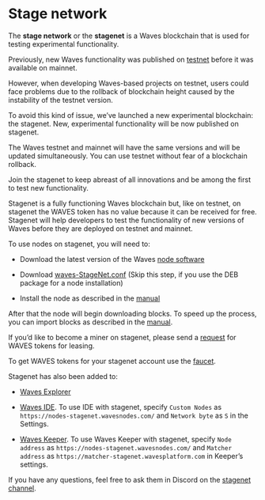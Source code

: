 # Stage network

The **stage network** or the **stagenet** is a Waves blockchain that is used for testing experimental functionality.

Previously, new Waves functionality was published on [testnet](/en/blockchain/blockchain-network/test-network) before it was available on mainnet.

However, when developing Waves-based projects on testnet, users could face problems due to the rollback of blockchain height caused by the instability of the testnet version.

To avoid this kind of issue, we’ve launched a new experimental blockchain: the stagenet. New, experimental functionality will be now published on stagenet.

The Waves testnet and mainnet will have the same versions and will be updated simultaneously. You can use testnet without fear of a blockchain rollback.

Join the stagenet to keep abreast of all innovations and be among the first to test new functionality.

Stagenet is a fully functioning Waves blockchain but, like on testnet, on stagenet the WAVES token has no value because it can be received for free. Stagenet will help developers to test the functionality of new versions of Waves before they are deployed on testnet and mainnet.

To use nodes on stagenet, you will need to:

* Download the latest version of the Waves [node software](https://github.com/wavesplatform/Waves/releases)

* Download [waves-StageNet.conf](https://github.com/wavesplatform/Waves/blob/version-0.17.x/node/waves-stagenet.conf) (Skip this step, if you use the DEB package for a node installation)

* Install the node as described in the [manual](https://docs.wavesplatform.com/en/waves-node/how-to-install-a-node/how-to-install-a-node.html)

After that the node will begin downloading blocks. To speed up the process, you can import blocks as described in the [manual](https://docs.wavesplatform.com/en/waves-node/options-for-getting-actual-blockchain.html).

If you’d like to become a miner on stagenet, please send a [request](https://wavesplatform.atlassian.net/servicedesk/customer/portal/11/create/178) for WAVES tokens for leasing.

To get WAVES tokens for your stagenet account use the [faucet](https://wavesexplorer.com/stagenet/faucet).

Stagenet has also been added to:

* [Waves Explorer](https://wavesexplorer.com/stagenet)

* [Waves IDE](https://ide.wavesplatform.com/). To use IDE with stagenet, specify `Custom Nodes` as `https://nodes-stagenet.wavesnodes.com/` and `Network byte` as `S` in the Settings.

* [Waves Keeper](https://wavesplatform.com/technology/keeper). To use Waves Keeper with stagenet, specify `Node address` as `https://nodes-stagenet.wavesnodes.com/` and `Matcher address` as `https://matcher-stagenet.wavesplatform.com` in Keeper’s settings.

If you have any questions, feel free to ask them in Discord on the [stagenet channel](https://discordapp.com/channels/420933539375087617/615843628618612746).
